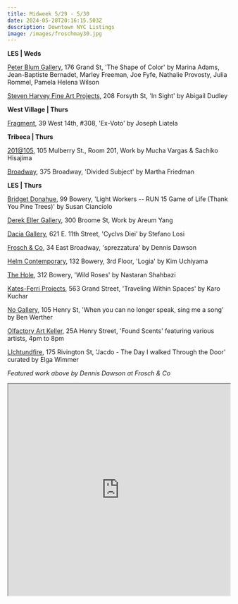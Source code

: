 ```yaml
---
title: Midweek 5/29 - 5/30
date: 2024-05-28T20:16:15.503Z
description: Downtown NYC Listings
image: /images/froschmay30.jpg
---
```

**L﻿ES | Weds**

[Peter Blum Gallery](https://www.peterblumgallery.com/exhibitions/the-shape-of-color), 176 Grand St, 'The Shape of Color' by Marina Adams, Jean-Baptiste Bernadet, Marley Freeman, Joe Fyfe, Nathalie Provosty, Julia Rommel, Pamela Helena Wilson

[Steven Harvey Fine Art Projects](https://shfap.com/events/in-sight/), 208 Forsyth St, 'In Sight' by Abigail Dudley

**W﻿est Village | Thurs**

[Fragment](https://fragment.gallery/exhibitions/67-ex-voto-joseph-liatela/overview/), 39 West 14th, #308, 'Ex-Voto' by Joseph Liatela

**T﻿ribeca | Thurs**

[201@105](https://www.201at105.com/exhibitions), 105 Mulberry St., Room 201, Work by Mucha Vargas & Sachiko Hisajima

[Broadway](https://broadwaygallery.nyc/exhibitions/50-martha-friedman-divided-subject/), 375 Broadway, 'Divided Subject' by Martha Friedman

**L﻿ES | Thurs**

[Bridget Donahue](https://www.bridgetdonahue.nyc/exhibitions/susan-cianciolo-run-15-game-life/), 99 Bowery, 'Light Workers -- RUN 15 Game of Life (Thank You Pine Trees)' by Susan Cianciolo

[Derek Eller Gallery](https://www.derekeller.com/exhibitions/areum-yang2), 300 Broome St, Work by Areum Yang

[Dacia Gallery](https://www.daciagallery.com/), 621 E. 11th Street, 'Cyclvs Diei' by Stefano Losi

[Frosch & Co](https://froschandco.com/current), 34 East Broadway, 'sprezzatura' by Dennis Dawson

[Helm Contemporary](https://www.helmcontemporary.com/), 132 Bowery, 3rd Floor, 'Logia' by Kim Uchiyama

[The Hole](https://thehole.com/exhibitions/nastaran-shahbazi-wild-roses), 312 Bowery, 'Wild Roses' by Nastaran Shahbazi 

[Kates-Ferri Projects](https://www.katesferriprojects.com/traveling-within-spaces-karo-kuchar-art-works), 563 Grand Street, 'Traveling Within Spaces' by Karo Kuchar

[No Gallery](https://www.nononogallery.com/exhibitions/ben-werther-when-you-can-no-longer-speak-sing-me-a-song/), 105 Henry St, 'When you can no longer speak, sing me a song' by Ben Werther

[Olfactory Art Keller](https://www.olfactoryartkeller.com/exhibitions/found-scents), 25A Henry Street, 'Found Scents' featuring various artists, 4pm to 8pm

[L﻿Ichtundfire](https://lichtundfire.com/), 175 Rivington St, 'Jacdo - The Day I walked Through the Door' curated by Elga Wimmer

*F﻿eatured work above by Dennis Dawson at Frosch & Co*

<iframe src="https://www.google.com/maps/d/u/1/embed?mid=15xHqygHVsbPHwfqsuVmyawQ5D2HwLjk&ehbc=2E312F" width="100%" height="480"></iframe>